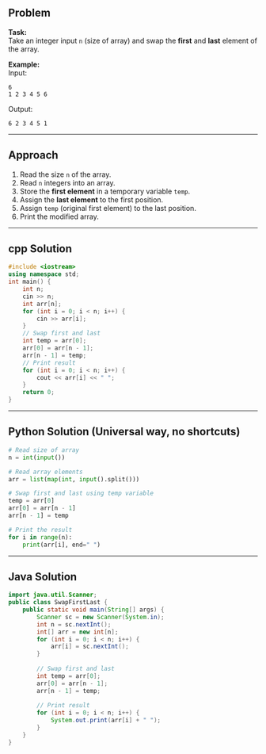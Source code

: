 ## Problem

**Task:**  
Take an integer input `n` (size of array) and swap the **first** and **last** element of the array.

**Example:**  
Input:  
```
6  
1 2 3 4 5 6
```

Output:  
```
6 2 3 4 5 1
```

---

## Approach

1. Read the size `n` of the array.
2. Read `n` integers into an array.
3. Store the **first element** in a temporary variable `temp`.
4. Assign the **last element** to the first position.
5. Assign `temp` (original first element) to the last position.
6. Print the modified array.

---

## cpp Solution

```cpp
#include <iostream>
using namespace std;
int main() {
    int n;
    cin >> n;
    int arr[n];
    for (int i = 0; i < n; i++) {
        cin >> arr[i];
    }
    // Swap first and last
    int temp = arr[0];
    arr[0] = arr[n - 1];
    arr[n - 1] = temp;
    // Print result
    for (int i = 0; i < n; i++) {
        cout << arr[i] << " ";
    }
    return 0;
}

```

---

## Python Solution (Universal way, no shortcuts)

```python
# Read size of array
n = int(input())

# Read array elements
arr = list(map(int, input().split()))

# Swap first and last using temp variable
temp = arr[0]
arr[0] = arr[n - 1]
arr[n - 1] = temp

# Print the result
for i in range(n):
    print(arr[i], end=" ")

```

---

## Java Solution

```java
import java.util.Scanner;
public class SwapFirstLast {
    public static void main(String[] args) {
        Scanner sc = new Scanner(System.in);
        int n = sc.nextInt();
        int[] arr = new int[n];
        for (int i = 0; i < n; i++) {
            arr[i] = sc.nextInt();
        }
        
        // Swap first and last
        int temp = arr[0];
        arr[0] = arr[n - 1];
        arr[n - 1] = temp;
        
        // Print result
        for (int i = 0; i < n; i++) {
            System.out.print(arr[i] + " ");
        }
    }
}

```